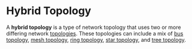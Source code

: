 # Hybrid Topology 

A **hybrid topology** is a type of network topology that uses two or more differing network [topologies](https://www.computerhope.com/jargon/t/topology.htm). These topologies can include a mix of [bus topology](https://www.computerhope.com/jargon/b/bustopol.htm), [mesh topology](https://www.computerhope.com/jargon/m/mesh.htm), [ring topology](https://www.computerhope.com/jargon/r/ringtopo.htm), [star topology](https://www.computerhope.com/jargon/s/startopo.htm), and [tree topology](https://www.computerhope.com/jargon/t/treetopo.htm).



